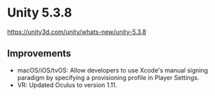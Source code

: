 # Unity 5.3.8
https://unity3d.com/unity/whats-new/unity-5.3.8

## Improvements

<ul>
<li>macOS/iOS/tvOS: Allow developers to use Xcode's manual signing paradigm by specifying a provisioning profile in Player Settings.</li>
<li>VR: Updated Oculus to version 1.11.</li>
</ul>
